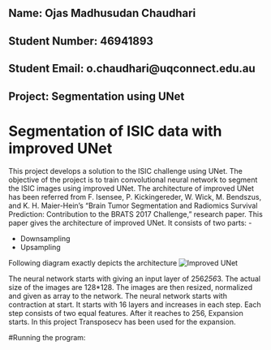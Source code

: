 <h2> Name: Ojas Madhusudan Chaudhari </h2>

<h2> Student Number: 46941893 </h2>

<h2>Student Email: o.chaudhari@uqconnect.edu.au </h2>

<h2>Project: Segmentation using UNet </h2>


<h1> Segmentation of ISIC data with improved UNet </h1>

This project develops a solution to the ISIC challenge using UNet. The objective of the project is to train convolutional neural network to segment the ISIC images using improved UNet. The architecture of improved UNet has been referred from F. Isensee, P. Kickingereder, W. Wick, M. Bendszus, and K. H. Maier-Hein’s “Brain Tumor Segmentation and Radiomics Survival Prediction: Contribution to the BRATS 2017 Challenge,” research paper. This paper gives the architecture of improved UNet. It consists of two parts: -
* Downsampling
* Upsampling

Following diagram exactly depicts the architecture
![Improved UNet](https://github.com/OjasChaudhari23/PatternFlow/blob/topic-recognition/recognition/s4694189_UNET/improvedunet.png)

The neural network starts with giving an input layer of 256*256*3. The actual size of the images are 128*128. The images are then resized, normalized and given as array to the network. The neural network starts with contraction at start. It starts with 16 layers and increases in each step. Each step consists of two equal features. After it reaches to 256, Expansion starts. In this project Transposecv has been used for the expansion.

#Running the program:





 

